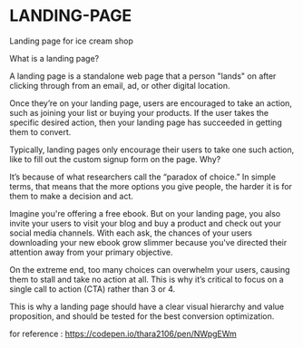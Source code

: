 # LANDING-PAGE
Landing page for ice cream shop

What is a landing page?

A landing page is a standalone web page that a person "lands" on after clicking through from an email, ad, or other digital location.

Once they’re on your landing page, users are encouraged to take an action, such as joining your list or buying your products. If the user takes the specific desired action, then your landing page has succeeded in getting them to convert.

Typically, landing pages only encourage their users to take one such action, like to fill out the custom signup form on the page. Why?

It’s because of what researchers call the “paradox of choice.” In simple terms, that means that the more options you give people, the harder it is for them to make a decision and act.

Imagine you're offering a free ebook. But on your landing page, you also invite your users to visit your blog and buy a product and check out your social media channels. With each ask, the chances of your users downloading your new ebook grow slimmer because you've directed their attention away from your primary objective.

On the extreme end, too many choices can overwhelm your users, causing them to stall and take no action at all. This is why it’s critical to focus on a single call to action (CTA) rather than 3 or 4.

This is why a landing page should have a clear visual hierarchy and value proposition, and should be tested for the best conversion optimization.


for reference :
https://codepen.io/thara2106/pen/NWpgEWm

